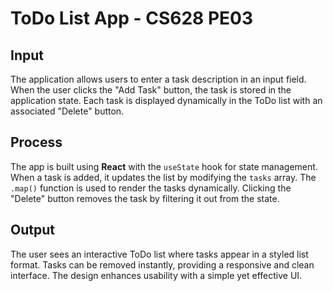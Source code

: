 # **ToDo List App - CS628 PE03**

## **Input**  
The application allows users to enter a task description in an input field. When the user clicks the "Add Task" button, the task is stored in the application state. Each task is displayed dynamically in the ToDo list with an associated "Delete" button.

## **Process**  
The app is built using **React** with the `useState` hook for state management. When a task is added, it updates the list by modifying the `tasks` array. The `.map()` function is used to render the tasks dynamically. Clicking the "Delete" button removes the task by filtering it out from the state.

## **Output**  
The user sees an interactive ToDo list where tasks appear in a styled list format. Tasks can be removed instantly, providing a responsive and clean interface. The design enhances usability with a simple yet effective UI.

